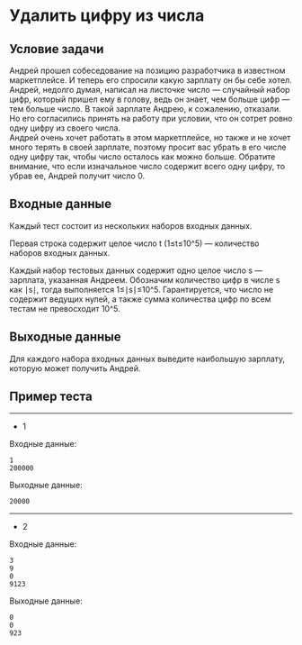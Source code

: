 # Удалить цифру из числа
## Условие задачи
Андрей прошел собеседование на позицию разработчика в известном маркетплейсе.
И теперь его спросили какую зарплату он бы себе хотел. Андрей, недолго думая, 
написал на листочке число — случайный набор цифр, который пришел ему в голову, 
ведь он знает, чем больше цифр — тем больше число. В такой зарплате Андрею, к сожалению, отказали. 
Но его согласились принять на работу при условии, что он сотрет ровно одну цифру из своего числа.\
Андрей очень хочет работать в этом маркетплейсе, но также и не хочет много терять в своей зарплате,
 поэтому просит вас убрать в его числе одну цифру так, чтобы число осталось как можно больше. 
 Обратите внимание, что если изначальное число содержит всего одну цифру, то убрав ее, Андрей получит число 0.

## Входные данные
Каждый тест состоит из нескольких наборов входных данных.

Первая строка содержит целое число t (1≤t≤10^5) — количество наборов входных данных. 

Каждый набор тестовых данных содержит одно целое число s — зарплата, указанная Андреем. 
Обозначим количество цифр в числе s как ∣s∣, тогда выполняется 1≤∣s∣≤10^5.
 Гарантируется, что число не содержит ведущих нулей, а также сумма количества цифр по всем тестам не превосходит 10^5.

## Выходные данные
Для каждого набора входных данных выведите наибольшую зарплату, которую может получить Андрей.

## Пример теста
---
- 1

Входные данные:
```
1
200000
```
Выходные данные:
```
20000
```
---
- 2

Входные данные:
```
3
9
0
9123
```
Выходные данные:
```
0
0
923
```
